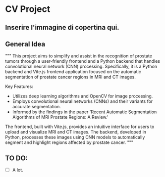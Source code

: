 # CV Project

## Inserire l'immagine di copertina qui.

## General Idea
"""
This project aims to simplify and assist in the recognition of prostate tumors through a user-friendly frontend and a Python backend that handles convolutional neural network (CNN) processing. Specifically, it is a Python backend and Vite.js frontend application focused on the automatic segmentation of prostate cancer regions in MRI and CT images.

Key Features:
- Utilizes deep learning algorithms and OpenCV for image processing.
- Employs convolutional neural networks (CNNs) and their variants for accurate segmentation.
- Informed by the findings in the paper 'Recent Automatic Segmentation Algorithms of MRI Prostate Regions: A Review.'

The frontend, built with Vite.js, provides an intuitive interface for users to upload and visualize MRI and CT images. The backend, developed in Python, processes these images using CNN models to automatically segment and highlight regions affected by prostate cancer.
"""

## TO DO:
- [ ] A lot.